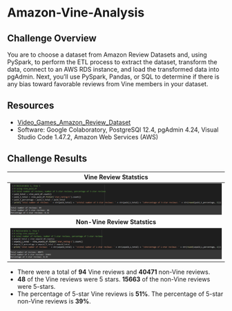 # Amazon-Vine-Analysis

## Challenge Overview
You are to choose a dataset from Amazon Review Datasets and, using PySpark, to perform the ETL process to extract the dataset, transform the data, connect to an AWS RDS instance, and load the transformed data into pgAdmin. Next, you’ll use PySpark, Pandas, or SQL to determine if there is any bias toward favorable reviews from Vine members in your dataset.

## Resources
- [Video_Games_Amazon_Review_Dataset](https://s3.amazonaws.com/amazon-reviews-pds/tsv/amazon_reviews_us_Video_Games_v1_00.tsv.gz)
- Software: Google Colaboratory, PostgreSQl 12.4, pgAdmin 4.24, Visual Studio Code 1.47.2, Amazon Web Services (AWS)

## Challenge Results

| **Vine Review Statstics** |
|:--------------------------------------:|
| ![vine_paid](images/vine_paid.png) |
| **Non-Vine Review Statstics** |
| ![vine_unpaid](images/vine_unpaid.png) |

- There were a total of **94** Vine reviews and **40471** non-Vine reviews.
- **48** of the Vine reviews were 5 stars. **15663** of the non-Vine reviews were 5-stars.
- The percentage of 5-star Vine reviews is **51%**. The percentage of 5-star non-Vine reviews is **39%**.